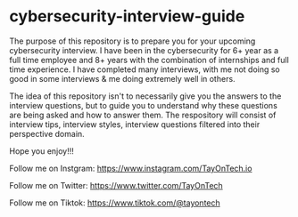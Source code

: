 # cybersecurity-interview-guide
The purpose of this repository is to prepare you for your upcoming cybersecurity interview. I have been in the cybersecurity for 6+ year as a full time employee and 8+ years with the combination of internships and full time experience. I have completed many interviews, with me not doing so good in some interviews & me doing extremely well in others. 

The idea of this repository isn't to necessarily give you the answers to the interview questions, but to guide you to understand why these questions are being asked and how to answer them. The respository will consist of interview tips, interview styles, interview questions filtered into their perspective domain.

Hope you enjoy!!!

Follow me on Instgram: https://www.instagram.com/TayOnTech.io

Follow me on Twitter: https://www.twitter.com/TayOnTech

Follow me on Tiktok: https://www.tiktok.com/@tayontech
